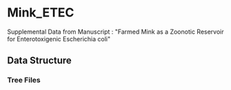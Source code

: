 # Mink_ETEC
Supplemental Data from Manuscript : "Farmed Mink as a Zoonotic Reservoir for Enterotoxigenic Escherichia coli"


## Data Structure

### Tree Files
